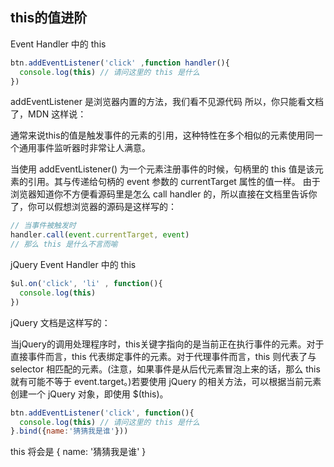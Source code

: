 ## this的值进阶
Event Handler 中的 this
```js
btn.addEventListener('click' ,function handler(){
  console.log(this) // 请问这里的 this 是什么
})
```
addEventListener 是浏览器内置的方法，我们看不见源代码
所以，你只能看文档了，MDN 这样说：

通常来说this的值是触发事件的元素的引用，这种特性在多个相似的元素使用同一个通用事件监听器时非常让人满意。

当使用 addEventListener() 为一个元素注册事件的时候，句柄里的 this 值是该元素的引用。其与传递给句柄的 event 参数的 currentTarget 属性的值一样。
由于浏览器知道你不方便看源码里是怎么 call handler 的，所以直接在文档里告诉你了，你可以假想浏览器的源码是这样写的：
```js
// 当事件被触发时
handler.call(event.currentTarget, event) 
// 那么 this 是什么不言而喻
```

jQuery Event Handler 中的 this
```js
$ul.on('click', 'li' , function(){
  console.log(this)
})
```
jQuery 文档是这样写的：

当jQuery的调用处理程序时，this关键字指向的是当前正在执行事件的元素。对于直接事件而言，this 代表绑定事件的元素。对于代理事件而言，this 则代表了与 selector 相匹配的元素。(注意，如果事件是从后代元素冒泡上来的话，那么 this 就有可能不等于 event.target。)若要使用 jQuery 的相关方法，可以根据当前元素创建一个 jQuery 对象，即使用 $(this)。

```js
btn.addEventListener('click', function(){
  console.log(this) // 请问这里的 this 是什么
}.bind({name:'猜猜我是谁'}))
```
this 将会是 { name: '猜猜我是谁' }